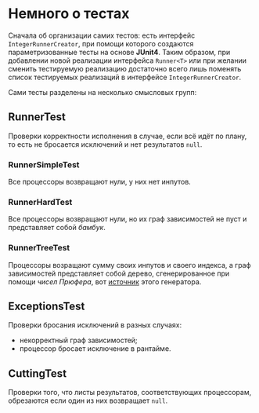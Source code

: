 # Немного о тестах
Сначала об организации самих тестов: есть интерфейс 
`IntegerRunnerCreator`, при помощи которого создаются
параметризованные тесты на основе **JUnit4**. Таким образом, 
при добавлении новой реализации интерфейса `Runner<T>` или 
при желании сменить тестируемую реализацию достаточно всего 
лишь поменять список тестируемых реализаций в интерфейсе
`IntegerRunnerCreator`.

Сами тесты разделены на несколько смысловых групп:

## RunnerTest

Проверки корректности исполнения в случае, если всё идёт по плану,
то есть не бросается исключений и нет результатов `null`.

### RunnerSimpleTest
Все процессоры возвращают нули, у них нет инпутов.

### RunnerHardTest
Все процессоры возвращают нули, но их граф зависимостей не пуст
и представляет собой *бамбук*.

### RunnerTreeTest
Процессоры возращают сумму своих инпутов и своего индекса, а
граф зависимостей представляет собой дерево, сгенерированное
при помощи *чисел Прюфера*, вот [источник](https://www.geeksforgeeks.org/random-tree-generator-using-prufer-sequence-with-examples/) 
этого генератора.

## ExceptionsTest

Проверки бросания исключений в разных случаях:
 * некорректный граф зависимостей;
 * процессор бросает исключение в рантайме.
 
## CuttingTest

Проверки того, что листы результатов, соответствующих
процессорам, обрезаются если один из них возвращает `null`. 
